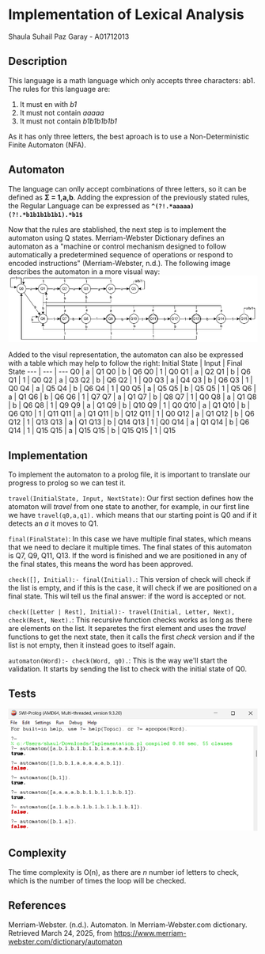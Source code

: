 # Implementation of Lexical Analysis
Shaula Suhail Paz Garay - A01712013

## Description
This language is a math language which only accepts three characters: ab1. The rules for this language are:
1. It must en with *b1*
2. It must not contain *aaaaa*
3. It must not contain *b1b1b1b1b1*

As it has only three letters, the best aproach is to use a Non-Deterministic Finite Automaton (NFA).

## Automaton
The language can onlly accept combinations of three letters, so it can be defined as **Σ = 1,a,b**. Adding the expression of the previously stated rules, the Regular Language can be expressed as **`^(?!.*aaaaa)(?!.*b1b1b1b1b1).*b1$`**

Now that the rules are stablished, the next step is to implement the automaton using Q states. Merriam-Webster Dictionary defines an automaton as a "machine or control mechanism designed to follow automatically a predetermined sequence of operations or respond to encoded instructions" (Merriam-Webster, n.d.). The following image describes the automaton in a more visual way:
![alt text](image.png)

Added to the visul representation, the automaton can also be expressed with a table which may help to follow the right:
Initial State | Input | Final State
--- | --- | ---
Q0 | a | Q1
Q0 | b | Q6
Q0 | 1 | Q0
Q1 | a | Q2
Q1 | b | Q6
Q1 | 1 | Q0
Q2 | a | Q3
Q2 | b | Q6
Q2 | 1 | Q0
Q3 | a | Q4
Q3 | b | Q6
Q3 | 1 | Q0
Q4 | a | Q5
Q4 | b | Q6
Q4 | 1 | Q0
Q5 | a | Q5
Q5 | b | Q5
Q5 | 1 | Q5
Q6 | a | Q1
Q6 | b | Q6
Q6 | 1 | Q7
Q7 | a | Q1
Q7 | b | Q8
Q7 | 1 | Q0
Q8 | a | Q1
Q8 | b | Q6
Q8 | 1 | Q9
Q9 | a | Q1
Q9 | b | Q10
Q9 | 1 | Q0
Q10 | a | Q1
Q10 | b | Q6
Q10 | 1 | Q11
Q11 | a | Q1
Q11 | b | Q12
Q11 | 1 | Q0
Q12 | a | Q1
Q12 | b | Q6
Q12 | 1 | Q13
Q13 | a | Q1
Q13 | b | Q14
Q13 | 1 | Q0
Q14 | a | Q1
Q14 | b | Q6
Q14 | 1 | Q15
Q15 | a | Q15
Q15 | b | Q15
Q15 | 1 | Q15

## Implementation
To implement the automaton to a prolog file, it is important to translate our progress to prolog so we can test it.

`travel(InitialState, Input, NextState)`: Our first section defines how the atomaton will *travel* from one state to another, for example, in our first line we have `travel(q0,a,q1).` which means that our starting point is Q0 and if it detects an *a* it moves to Q1.

`final(FinalState)`: In this case we have multiple final states, which means that we need to declare it multiple times. The final states of this automaton is Q7, Q9, Q11, Q13. If the word is finished and we are positioned in any of the final states, this means the word has been approved.

`check([], Initial):- final(Initial).`: This version of check will check if the list is empty, and if this is the case, it will check if we are positioned on a final state. This wil tell us the final answer: if the word is accepted or not.

`check([Letter | Rest], Initial):- travel(Initial, Letter, Next), check(Rest, Next).`: This recursive function checks works as long as there are elements on the list. It separetes the first element and uses the *travel* functions to get the next state, then it calls the first *check* version and if the list is not empty, then it instead goes to itself again.

`automaton(Word):- check(Word, q0).`: This is the way we'll start the validation. It starts by sending the list to check with the initial state of Q0.

## Tests
![alt text](image-1.png)

## Complexity
The time complexity is O(n), as there are *n* number iof letters to check, which is the number of times the loop will be checked.

## References
Merriam-Webster. (n.d.). Automaton. In Merriam-Webster.com dictionary. Retrieved March 24, 2025, from https://www.merriam-webster.com/dictionary/automaton